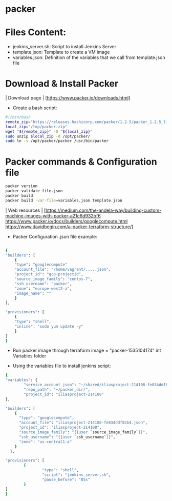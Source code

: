 # packer

# Files Content:
- jenkins_server.sh: Script to install Jenkins Server
- template.json: Template to create a VM image
- variables.json: Definition of the variables that we call from template.json file

# Download  & Install Packer

| Download page | [https://www.packer.io/downloads.html]

- Create a bash script:

```sh
#!/bin/bash
remote_zip="https://releases.hashicorp.com/packer/1.2.5/packer_1.2.5_linux_amd64.zip"
local_zip="/tmp/packer.zip"
wget "${remote_zip}" -O "${local_zip}"
sudo unzip $local_zip -d /opt/packer/
sudo ln -s /opt/packer/packer /usr/bin/packer
```

# Packer commands & Configuration file

```sh
packer version
packer validate file.json
packer build
packer build -var-file=variables.json template.json
```
| Web resources | [https://medium.com/the-andela-way/building-custom-machine-images-with-packer-a21c6d932bf6
https://www.packer.io/docs/builders/googlecompute.html
https://www.davidbegin.com/a-packer-terraform-structure/]


- Packer Configuration .json file example:

```sh

{
"builders": [
	{
	"type": "googlecompute"
	"account_file": "/home/vagrant/.....json",
	"project_id": "gcp-projectid",
	"source_image_family": "centos-7",
	"ssh_username": "packer",
	"zone": "europe-west2-a",
	"image_name": ""
	}
],

"provisioners": [
	{
	"type": "shell",
	"inline": "sudo yum update -y"
	}
]
}

```


- Run packer image through terraform 
image = "packer-1535104174" int Variables folder


- Using the variables file to install jenkins script:
```sh
{
"variables": {
        "service_account_json": "~/shared/iliasproject-214108-fe834ddf82b4.json",
        "repo_path": "~/packer_dir/",
        "project_id": "iliasproject-214108"
},

"builders": [
    {
      "type": "googlecompute",
      "account_file": "iliasproject-214108-fe834ddf82b4.json",
      "project_id": "iliasproject-214108",
      "source_image_family": "{{user `source_image_family`}}",
      "ssh_username": "{{user `ssh_username`}}",
      "zone": "us-central1-a"
    }
  ],

"provisioners": [
        {
                "type": "shell",
                "script": "jenkins_server.sh",
                "pause_before": "05s"
        }
]
}
```
